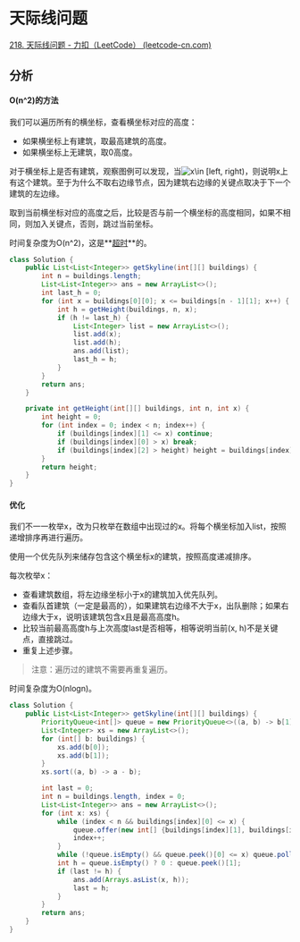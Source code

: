 # 天际线问题

[218. 天际线问题 - 力扣（LeetCode） (leetcode-cn.com)](https://leetcode-cn.com/problems/the-skyline-problem/)

## 分析

#### O(n^2)的方法

我们可以遍历所有的横坐标，查看横坐标对应的高度：

*   如果横坐标上有建筑，取最高建筑的高度。
*   如果横坐标上无建筑，取0高度。

对于横坐标上是否有建筑，观察图例可以发现，当<img src="https://latex.codecogs.com/svg.image?x\in&space;[left,&space;right)" title="x\in [left, right)" />，则说明x上有这个建筑。至于为什么不取右边缘节点，因为建筑右边缘的关键点取决于下一个建筑的左边缘。

取到当前横坐标对应的高度之后，比较是否与前一个横坐标的高度相同，如果不相同，则加入关键点，否则，跳过当前坐标。

时间复杂度为O(n^2)，这是**<u>超时</u>**的。

```java
class Solution {
    public List<List<Integer>> getSkyline(int[][] buildings) {
        int n = buildings.length;
        List<List<Integer>> ans = new ArrayList<>();
        int last_h = 0;
        for (int x = buildings[0][0]; x <= buildings[n - 1][1]; x++) {
            int h = getHeight(buildings, n, x);
            if (h != last_h) {
                List<Integer> list = new ArrayList<>();
                list.add(x);
                list.add(h);
                ans.add(list);
                last_h = h;
            }
        }
        return ans;
    }

    private int getHeight(int[][] buildings, int n, int x) {
        int height = 0;
        for (int index = 0; index < n; index++) {
            if (buildings[index][1] <= x) continue;
            if (buildings[index][0] > x) break;
            if (buildings[index][2] > height) height = buildings[index][2];
        }
        return height;
    }
}
```

#### 优化

我们不一一枚举x，改为只枚举在数组中出现过的x。将每个横坐标加入list，按照递增排序再进行遍历。

使用一个优先队列来储存包含这个横坐标x的建筑，按照高度递减排序。

每次枚举x：

*   查看建筑数组，将左边缘坐标小于x的建筑加入优先队列。
*   查看队首建筑（一定是最高的），如果建筑右边缘不大于x，出队删除；如果右边缘大于x，说明该建筑包含x且是最高高度h。
*   比较当前最高高度h与上次高度last是否相等，相等说明当前(x, h)不是关键点，直接跳过。
*   重复上述步骤。

>   注意：遍历过的建筑不需要再重复遍历。

时间复杂度为O(nlogn)。

```java
class Solution {
    public List<List<Integer>> getSkyline(int[][] buildings) {
        PriorityQueue<int[]> queue = new PriorityQueue<>((a, b) -> b[1] - a[1]);
        List<Integer> xs = new ArrayList<>();
        for (int[] b: buildings) {
            xs.add(b[0]);
            xs.add(b[1]);
        }
        xs.sort((a, b) -> a - b);

        int last = 0;
        int n = buildings.length, index = 0;
        List<List<Integer>> ans = new ArrayList<>();
        for (int x: xs) {
            while (index < n && buildings[index][0] <= x) {
                queue.offer(new int[] {buildings[index][1], buildings[index][2]});
                index++;
            }
            while (!queue.isEmpty() && queue.peek()[0] <= x) queue.poll();
            int h = queue.isEmpty() ? 0 : queue.peek()[1];
            if (last != h) {
                ans.add(Arrays.asList(x, h));
                last = h;
            }
        }
        return ans;
    }
}
```



